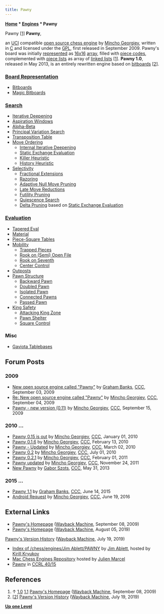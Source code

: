 ```yaml
---
title: Pawny
---
```

**[Home](Home "Home") \* [Engines](Engines "Engines") \* Pawny**



 [](File:PawnyLogo.jpg) Pawny [[1]](#cite-note-pawny-1) 
**Pawny**,  

an [UCI](UCI "UCI") compatible [open source chess engine](Category:Open_Source "Category:Open Source") by [Mincho Georgiev](Mincho_Georgiev "Mincho Georgiev"), written in [C](C "C") and licensed under the [GPL](Free_Software_Foundation#GPL "Free Software Foundation"), first released in September 2009.
Pawny's board was initially [represented](Board_Representation "Board Representation") as 
[16x16](Vector_Attacks#16x12 "Vector Attacks") [array](Array "Array"), filled with [piece codes](Pieces#PieceCoding "Pieces"), complemented with [piece lists](Piece-Lists "Piece-Lists") as array of [linked lists](Linked_List "Linked List") [[1]](#cite-note-pawny-1). 
**Pawny 1.0**, released in May 2013, is an entirely rewritten engine based on [bitboards](Bitboards "Bitboards") <a id="cite-note-2" href="#cite-ref-2">[2]</a>.



### [Board Representation](Board_Representation "Board Representation")


* [Bitboards](Bitboards "Bitboards")
* [Magic Bitboards](Magic_Bitboards "Magic Bitboards")


### [Search](Search "Search")


* [Iterative Deepening](Iterative_Deepening "Iterative Deepening")
* [Aspiration Windows](Aspiration_Windows "Aspiration Windows")
* [Alpha-Beta](Alpha-Beta "Alpha-Beta")
* [Principal Variation Search](Principal_Variation_Search "Principal Variation Search")
* [Transposition Table](Transposition_Table "Transposition Table")
* [Move Ordering](Move_Ordering "Move Ordering")
	+ [Internal Iterative Deepening](Internal_Iterative_Deepening "Internal Iterative Deepening")
	+ [Static Exchange Evaluation](Static_Exchange_Evaluation "Static Exchange Evaluation")
	+ [Killer Heuristic](Killer_Heuristic "Killer Heuristic")
	+ [History Heuristic](History_Heuristic "History Heuristic")
* [Selectivity](Selectivity "Selectivity")
	+ [Fractional Extensions](Extensions#FractionalExtensions "Extensions")
	+ [Razoring](Razoring "Razoring")
	+ [Adaptive Null Move Pruning](Null_Move_Pruning#AdaptiveNullMovePruning "Null Move Pruning")
	+ [Late Move Reductions](Late_Move_Reductions "Late Move Reductions")
	+ [Futility Pruning](Futility_Pruning "Futility Pruning")
	+ [Quiescence Search](Quiescence_Search "Quiescence Search")
	+ [Delta Pruning](Delta_Pruning "Delta Pruning") based on [Static Exchange Evaluation](Static_Exchange_Evaluation "Static Exchange Evaluation")


### [Evaluation](Evaluation "Evaluation")


* [Tapered Eval](Tapered_Eval "Tapered Eval")
* [Material](Material "Material")
* [Piece-Square Tables](Piece-Square_Tables "Piece-Square Tables")
* [Mobility](Mobility "Mobility")
	+ [Trapped Pieces](Trapped_Pieces "Trapped Pieces")
	+ [Rook on (Semi) Open File](Rook_on_Open_File "Rook on Open File")
	+ [Rook on Seventh](Rook_on_Seventh "Rook on Seventh")
	+ [Center Control](Center_Control "Center Control")
* [Outposts](Outposts "Outposts")
* [Pawn Structure](Pawn_Structure "Pawn Structure")
	+ [Backward Pawn](Backward_Pawn "Backward Pawn")
	+ [Doubled Pawn](Doubled_Pawn "Doubled Pawn")
	+ [Isolated Pawn](Isolated_Pawn "Isolated Pawn")
	+ [Connected Pawns](Connected_Pawns "Connected Pawns")
	+ [Passed Pawn](Passed_Pawn "Passed Pawn")
* [King Safety](King_Safety "King Safety")
	+ [Attacking King Zone](King_Safety#Attacking "King Safety")
	+ [Pawn Shelter](King_Safety#PawnShield "King Safety")
	+ [Square Control](King_Safety#SquareControl "King Safety")


### Misc


* [Gaviota Tablebases](Gaviota_Tablebases "Gaviota Tablebases")


## Forum Posts


### 2009


* [New open source engine called "Pawny"](http://www.talkchess.com/forum/viewtopic.php?t=29641) by [Graham Banks](Graham_Banks "Graham Banks"), [CCC](CCC "CCC"), September 03, 2009
* [Re: New open source engine called "Pawny"](http://www.talkchess.com/forum3/viewtopic.php?f=2&t=29641&start=9) by [Mincho Georgiev](Mincho_Georgiev "Mincho Georgiev"), [CCC](CCC "CCC"), September 04, 2009
* [Pawny - new version (0.11)](http://www.talkchess.com/forum/viewtopic.php?t=29763) by [Mincho Georgiev](Mincho_Georgiev "Mincho Georgiev"), [CCC](CCC "CCC"), September 15, 2009


### 2010 ...


* [Pawny 0.15 is out](http://www.talkchess.com/forum/viewtopic.php?t=31407) by [Mincho Georgiev](Mincho_Georgiev "Mincho Georgiev"), [CCC](CCC "CCC"), January 01, 2010
* [Pawny 0.1.6](http://www.talkchess.com/forum/viewtopic.php?t=32596) by [Mincho Georgiev](Mincho_Georgiev "Mincho Georgiev"), [CCC](CCC "CCC"), February 13, 2010
* [Pawny - Updated](http://www.talkchess.com/forum/viewtopic.php?t=33004) by [Mincho Georgiev](Mincho_Georgiev "Mincho Georgiev"), [CCC](CCC "CCC"), March 02, 2010
* [Pawny 0.2](http://www.talkchess.com/forum/viewtopic.php?t=35237) by [Mincho Georgiev](Mincho_Georgiev "Mincho Georgiev"), [CCC](CCC "CCC"), July 01, 2010
* [Pawny 0.2.1](http://www.talkchess.com/forum/viewtopic.php?t=37909) by [Mincho Georgiev](Mincho_Georgiev "Mincho Georgiev"), [CCC](CCC "CCC"), February 01, 2011
* [Pawny updated](http://www.talkchess.com/forum/viewtopic.php?t=41196) by [Mincho Georgiev](Mincho_Georgiev "Mincho Georgiev"), [CCC](CCC "CCC"), November 24, 2011
* [New Pawny](http://www.talkchess.com/forum/viewtopic.php?t=48163) by [Gabor Szots](Gabor_Szots "Gabor Szots"), [CCC](CCC "CCC"), May 31, 2013


### 2015 ...


* [Pawny 1.1](http://www.talkchess.com/forum/viewtopic.php?t=56668) by [Graham Banks](Graham_Banks "Graham Banks"), [CCC](CCC "CCC"), June 14, 2015
* [Android Request](http://www.talkchess.com/forum3/viewtopic.php?f=2&t=60531) by [Mincho Georgiev](Mincho_Georgiev "Mincho Georgiev"), [CCC](CCC "CCC"), June 19, 2016


## External Links


* [Pawny's Homepage](https://web.archive.org/web/20090908151549/http://pawny.netii.net:80/) ([Wayback Machine](https://en.wikipedia.org/wiki/Wayback_Machine), September 08, 2009)
* [Pawny's Homepage](https://web.archive.org/web/20190805192504/http://pawny.netii.net/) ([Wayback Machine](https://en.wikipedia.org/wiki/Wayback_Machine), August 05, 2019)


 [Pawny's Version History](https://web.archive.org/web/20190719112242/http://pawny.netii.net/version.html) ([Wayback Machine](https://en.wikipedia.org/wiki/Wayback_Machine), July 19, 2019)
* [Index of /chess/engines/Jim Ablett/PAWNY](http://kirr.homeunix.org/chess/engines/Jim%20Ablett/PAWNY/) by [Jim Ablett](Jim_Ablett "Jim Ablett"), hosted by [Kirill Kryukov](Kirill_Kryukov "Kirill Kryukov")
* [Mac Chess Engines Repository](http://julien.marcel.free.fr/macchess/Chess_on_Mac/Engines.html) hosted by [Julien Marcel](Julien_Marcel "Julien Marcel")
* [Pawny](https://ccrl.chessdom.com/ccrl/4040/cgi/compare_engines.cgi?family=Pawny&print=Rating+list&print=Results+table&print=LOS+table&print=Ponder+hit+table&print=Eval+difference+table&print=Comopp+gamenum+table&print=Overlap+table&print=Score+with+common+opponents) in [CCRL 40/15](CCRL "CCRL")


## References


1. ↑ [1.0](#cite-ref-pawny-1-0) [1.1](#cite-ref-pawny-1-1) [Pawny's Homepage](https://web.archive.org/web/20090908151549/http://pawny.netii.net:80/) ([Wayback Machine](https://en.wikipedia.org/wiki/Wayback_Machine), September 08, 2009)
2. <a id="cite-ref-2" href="#cite-note-2">[2]</a> [Pawny's Version History](https://web.archive.org/web/20190719112242/http://pawny.netii.net/version.html) ([Wayback Machine](https://en.wikipedia.org/wiki/Wayback_Machine), July 19, 2019)

**[Up one Level](Engines "Engines")**







 

